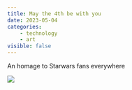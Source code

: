 ```yaml
---
title: May the 4th be with you
date: 2023-05-04
categories:
    - technology
    - art
visible: false
---
```


An homage to Starwars fans everywhere

![](https://upload.wikimedia.org/wikipedia/commons/7/7b/May_the_4th_be_with_you_%28Star_Wars_Day%29.gif)